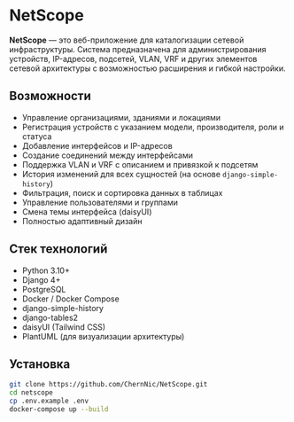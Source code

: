 # NetScope

**NetScope** — это веб-приложение для каталогизации сетевой инфраструктуры. Система предназначена для администрирования устройств, IP-адресов, подсетей, VLAN, VRF и других элементов сетевой архитектуры с возможностью расширения и гибкой настройки.

## Возможности

- Управление организациями, зданиями и локациями
- Регистрация устройств с указанием модели, производителя, роли и статуса
- Добавление интерфейсов и IP-адресов
- Создание соединений между интерфейсами
- Поддержка VLAN и VRF с описанием и привязкой к подсетям
- История изменений для всех сущностей (на основе `django-simple-history`)
- Фильтрация, поиск и сортировка данных в таблицах
- Управление пользователями и группами
- Смена темы интерфейса (daisyUI)
- Полностью адаптивный дизайн

## Стек технологий

- Python 3.10+
- Django 4+
- PostgreSQL
- Docker / Docker Compose
- django-simple-history
- django-tables2
- daisyUI (Tailwind CSS)
- PlantUML (для визуализации архитектуры)

## Установка

```bash
git clone https://github.com/ChernNic/NetScope.git
cd netscope
cp .env.example .env
docker-compose up --build

